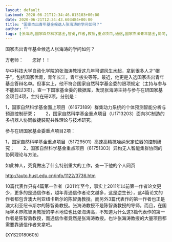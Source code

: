 ```yaml
---
layout: default
Lastmod: 2020-06-21T12:34:46.015103+00:00
date: 2020-06-21T12:34:43.603484+00:00
title: "国家杰出青年基金候选人张海涛的学问如何？"
author: ""
tags: [张海涛,国家自然科学基金,智勇,作者,教授,重点项目,通信,国家杰出青年基金,协同,基金委,新语丝]
---
```


国家杰出青年基金候选人张海涛的学问如何？

方老师：　　您好！！

华中科技大学自动化学院的张海涛教授这几年可谓风生水起，拿到很多人才“帽子”，包括国家优青，青年长江，青年拔尖等等。最近，他更是入选国家杰出青年基金答辩名单。但事实上，他不符合国家自然科学基金委的限项规定（主持与参与不能超过3项）。查一下国家基金委的数据库，发现张海涛主持与参与在研国家基金项目4项，主持在研2项，分别是：

1，国家自然科学基金面上项目（61673189）群集动力系统的个体预测智能分析与预测控制研究；　　2，国家自然科学基金重点项目（U1713203）面向3C制造的多机器人协同敏捷装配共性理论与技术研究。

参与在研国家基金委重点项目2项：

1，国家自然科学基金重点项目（51729501）高速高精抗噪纳米定位器的控制研究；　　2，国家自然科学基金重点项目（61751303）异构无人智能集群协同的协同理论与方法。

如此神人，究竟做出了什么特别重大的工作，查一下他的个人网页

http://auto.hust.edu.cn/info/1122/3736.htm

10篇代表作只有4篇第一作者（2011年至今，事实上2011年以前第一作者论文更少，更多的是通信作者，越年青通信作者论文越多，这是逆生长），这4篇论文的作者都包含澳大利亚纽卡斯尔的陈智勇教授。而另外3篇代表作的第一作者也正是澳大利亚纽卡斯尔的陈智勇教授。张海涛教授不是陈智勇教授的导师，而且，在国际学术界陈智勇教授的学术地位也比张海涛高，不知道为什么这3篇代表作的第一作者是陈智勇教授，而通信作者竟然是张海涛教授。也许张海涛教授的大量项目都需要靠通信作者来拿吧。

(XYS20180605)

